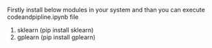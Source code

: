 Firstly install below modules in your system and than you can execute codeandpipline.ipynb file
1. sklearn (pip install sklearn)
2. gplearn (pip install gplearn)